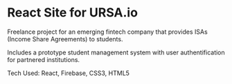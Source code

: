 # React Site for URSA.io

Freelance project for an emerging fintech company that provides ISAs (Income Share Agreements) to students.

Includes a prototype student management system with user authentification for partnered institutions.

Tech Used: React, Firebase, CSS3, HTML5

